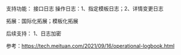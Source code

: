 支持功能：
接口日志
操作日志：1、指定模板日志；2、详情变更日志

拓展：国际化拓展；模板化拓展

后续支持：
1、日志加密

参考：https://tech.meituan.com/2021/09/16/operational-logbook.html

